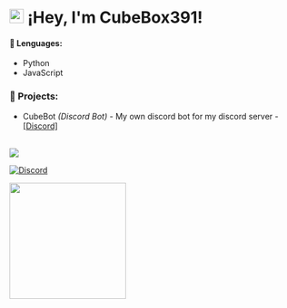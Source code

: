 # <img src="https://user-images.githubusercontent.com/57642291/115981321-b7a44c80-a58a-11eb-8109-79aa8bcf0698.gif" width="25px"> ¡Hey, I'm CubeBox391!

#### 🔧 Lenguages:
- Python
- JavaScript

### 👑 Projects:
- CubeBot *(Discord Bot)* - My own discord bot for my discord server - [[Discord]](https://discord.gg/kuMYA7f)

<br>
<a href="https://github.com/Cube-Box-391">
  <img src="https://github-readme-stats.vercel.app/api/top-langs/?username=anuraghazra&langs_count=10&theme=dark&layout=compact">
</a>

[![Discord](https://img.shields.io/static/v1?label=Discord&message=CubeBox391%237197&color=blue&style=for-the-badge)](https://discord.com/users/639221053071294468)


<div align="left">
  <a href="https://discord.com/users/155411408752869377">
    <img src="https://lanyard-profile-readme.vercel.app/api/639221053071294468?animated=true" align="left" height="205">
  </a>
</div>
